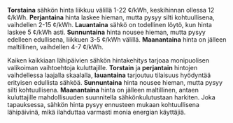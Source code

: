 **Torstaina** sähkön hinta liikkuu välillä 1-22 ¢/kWh, keskihinnan ollessa 12 ¢/kWh. **Perjantaina** hinta laskee hieman, mutta pysyy silti kohtuullisena, vaihdellen 2-15 ¢/kWh. **Lauantaina** sähkö on todellinen löytö, kun hinta laskee 5 ¢/kWh asti. **Sunnuntaina** hinta nousee hieman, mutta pysyy edelleen edullisena, liikkuen 3-5 ¢/kWh välillä. **Maanantaina** hinta on jälleen maltillinen, vaihdellen 4-7 ¢/kWh.

Kaiken kaikkiaan lähipäivien sähkön hintakehitys tarjoaa monipuolisen valikoiman vaihtoehtoja kuluttajille. **Torstain** ja **perjantain** hintojen vaihdellessa laajalla skaalalla, **lauantaina** tarjoutuu tilaisuus hyödyntää erityisen edullista sähköä. **Sunnuntaina** hinta nousee hieman, mutta pysyy silti kohtuullisena. **Maanantaina** hinta on jälleen maltillinen, antaen kuluttajille mahdollisuuden suunnitella sähkönkulutustaan harkiten. Joka tapauksessa, sähkön hinta pysyy ennusteen mukaan kohtuullisena lähipäivinä, mikä ilahduttaa varmasti monia energian käyttäjiä.